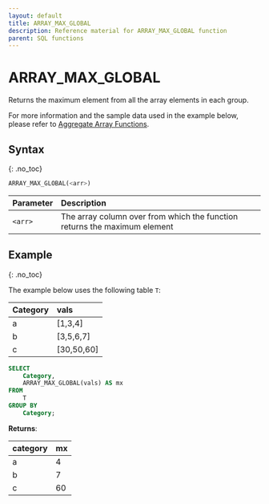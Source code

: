 ```yaml
---
layout: default
title: ARRAY_MAX_GLOBAL
description: Reference material for ARRAY_MAX_GLOBAL function
parent: SQL functions
---
```


# ARRAY\_MAX\_GLOBAL

Returns the maximum element from all the array elements in each group.

For more information and the sample data used in the example below, please refer to [Aggregate Array Functions](./aggregate-array-functions.md).

## Syntax
{: .no_toc}

```sql
ARRAY_MAX_GLOBAL(<arr>)
```

| Parameter | Description                                                               |
| :--------- | :------------------------------------------------------------------------- |
| `<arr>`   | The array column over from which the function returns the maximum element |

## Example
{: .no_toc}

The example below uses the following table `T`:

| Category | vals        |
| :-------- | :----------- |
| a        | \[1,3,4]    |
| b        | \[3,5,6,7]  |
| c        | \[30,50,60] |


```sql
SELECT
	Category,
	ARRAY_MAX_GLOBAL(vals) AS mx
FROM
	T
GROUP BY
	Category;
```

**Returns**:

| category | mx |
| :-------- | :-- |
| a        | 4  |
| b        | 7  |
| c        | 60 |
